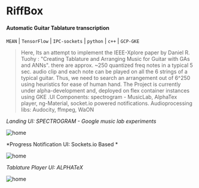 # RiffBox
#### Automatic Guitar Tablature transcription
`MEAN` | `TensorFlow` | `IPC-sockets` | `python` | `c++` | `GCP-GKE`

>Here, Its an attempt to implement the IEEE-Xplore paper by Daniel R. Tuohy : "Creating Tablature and Arranging Music for Guitar with GAs and ANNs". there are approx. ~250 quantized freq notes in a typical 5 sec. audio clip and each note can be played on all the 6 strings of a typical guitar. Thus, we need to search an arrangement out of 6^250 using heuristics for ease of human hand. The Project is currently under alpha-development and, deployed on flex container instances using GKE .UI Components: spectrogram - MusicLab, AlphaTex player, ng-Material, socket.io powered notifications. Audioprocessing libs: Audocity, ffmpeg, WaON

*Landing UI: SPECTROGRAM - Google music lab experiments*

![home](https://raw.githubusercontent.com/mullifiers/riffbox/master/.idea/Screenshot%20(6).png)
      
*Progress Notification UI: Sockets.io Based *

![home](https://raw.githubusercontent.com/mullifiers/riffbox/master/.idea/Screenshot%20(7).png)

*Tablature Player UI: ALPHATeX*

![home](https://raw.githubusercontent.com/mullifiers/riffbox/master/.idea/Screenshot%20(8).png)
